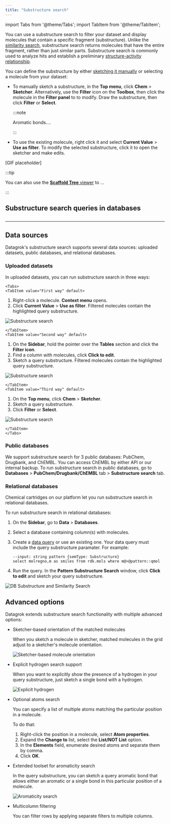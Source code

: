```yaml
---
title: "Substructure search"
---
```


import Tabs from '@theme/Tabs';
import TabItem from '@theme/TabItem';

You can use a substructure search to filter your dataset and display molecules that contain a specific fragment (substructure). Unlike the [similarity search](similarity-search.md), substructure search returns molecules that have the entire fragment, rather than just similar parts. Substructure search is commonly used to analyze hits and establish a preliminary [structure-activity relationship](link).

You can define the substructure by either [sketching it manually](sketcher.md) or selecting a molecule from your dataset:

* To manually sketch a substructure, in the **Top menu**, click **Chem** > **Sketcher**. Alternatively, use the **Filter** icon on the **Toolbox**, then click the molecule in the **Filter panel** to to modify. Draw the substructure, then click **Filter** or **Select**. 
  
  :::note
  
  Aromatic bonds....
  
  :::
 
* To use the existing molecule, right click it and select **Current Value** > **Use as filter**.  To modify the selected substructure, click it to open the sketcher and make edits.   

[GIF placeholder]

:::tip

You can also use the [**Scaffold Tree** viewer](link) to ...

:::

## Substructure search queries in databases


## 

------------

## Data sources

Datagrok's substructure search supports several data sources: uploaded datasets, public databases, and relational databases.

### Uploaded datasets

In uploaded datasets, you can run substructure search in three ways:

```mdx-code-block
<Tabs>
<TabItem value="First way" default>
```

1. Right-click a molecule. **Context menu** opens.
2. Click **Current Value** > **Use as filter**. Filtered molecules contain the highlighted query substructure.

![Substructure search](substructure-search-uploaded-dataset-3.gif "Substructure search")

```mdx-code-block
</TabItem>
<TabItem value="Second way" default>
```

1. On the **Sidebar**, hold the pointer over the **Tables** section and click the <i class='fa fa-filter'></i> **Filter icon**.
2. Find a column with molecules, click **Click to edit**.
3. Sketch a query substructure. Filtered molecules contain the highlighted query substructure.

![Substructure search](substructure-search-uploaded-dataset-1.gif "Substructure search")

```mdx-code-block
</TabItem>
<TabItem value="Third way" default>
```

1. On the **Top menu**, click **Chem** > **Sketcher**.
2. Sketch a query substructure.
3. Click **Filter** or **Select**.

![Substructure search](substructure-search-uploaded-dataset-2.gif "Substructure search")

```mdx-code-block
</TabItem>
</Tabs>
```

### Public databases

  We support substructure search for 3 public databases: PubChem, Drugbank, and ChEMBL. You can access ChEMBL by either API or our internal backup. To run substructure search in public databases, go to **Databases** > **PubChem/Drugbank/ChEMBL** tab > **Substructure search** tab.

<!-- GIF, but not all the public DBs work -->

### Relational databases

  Chemical cartridges on our platform let you run substructure search in relational databases.

  To run substructure search in relational databases:

  1. On the **Sidebar**, go to **Data** > **Databases**.
  2. Select a database containing column(s) with molecules.
  3. Create a [data query](../../access/data-query.md) or use an existing one. Your data query must include the query substructure paramater. For example:

      ```$sql
      --input: string pattern {semType: Substructure}
      select molregno,m as smiles from rdk.mols where m@>@pattern::qmol
      ```
     <!-- поменять запрос на более базовый -->

  4. Run the query. In the **Pattern Substructure Search** window, click **Click to edit** and sketch your query substructure.

  ![DB Substructure and Similarity Search](../../uploads/gifs/db-substructure-similarity-search.gif "DB Substructure and Similarity Search")

## Advanced options

Datagrok extends substructure search functionality with multiple advanced options:

* Sketcher-based orientation of the matched molecules

  When you sketch a molecule in sketcher, matched molecules in the grid adjust to a sketcher's molecule orientation.

  ![Sketcher-based molecule orientation](molecule-orientation.gif "Sketcher-based molecule orientation")

* Explicit hydrogen search support

  When you want to explicitly show the presence of a hydrogen in your query substructure, just sketch a single bond with a hydrogen.

  ![Explicit hydrogen](explicit-hydrogen.gif "Explicit hydrogen")

* Optional atoms search

  You can specify a list of multiple atoms matching the particular position in a molecule.

  To do that:

    1. Right-click the position in a molecule, select **Atom properties**.
    2. Expand the **Change to** list, select the **List/NOT List** option.
    3. In the **Elements** field, enumerate desired atoms and separate them by comma.
    4. Click **OK**.

  <!-- Не фильтруется (датасет mol1k)-->

* Extended toolset for aromaticity search

  In the query substructure, you can sketch a query aromatic bond that allows either an aromatic or a single bond in this particular position of a molecule.

  ![Aromaticity search](aromaticity-search.gif "Aromaticity search")

* Multicolumn filtering

  You can filter rows by applying separate filters to multiple columns.

  <!-- не центрируются структуры в Click to Edit -->
